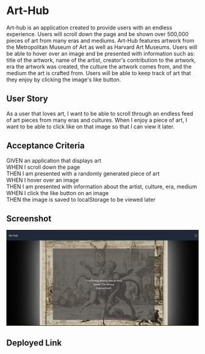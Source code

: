 # Art-Hub
Art-hub is an application created to provide users with an endless experience. Users will scroll down the page and be shown over 500,000 pieces of art from many eras and mediums. Art-Hub features artwork from the Metropolitan Museum of Art as well as Harvard Art Museums. Users will be able to hover over an image and be presented with information such as: title of the artwork, name of the artist, creator's contribution to the artwork, era the artwork was created, the culture the artwork comes from, and the medium the art is crafted from. Users will be able to keep track of art that they enjoy by clicking the image's like button.


## User Story
As a user that loves art, I want to be able to scroll through an endless feed of art pieces from many eras and cultures. When I enjoy a piece of art, I want to be able to click like on that image so that I can view it later. 


## Acceptance Criteria
GIVEN an application that displays art
<br>
WHEN I scroll down the page
<br>
THEN I am presented with a randomly generated piece of art
<br>
WHEN I hover over an image
<br>
THEN I am presented with information about the artist, culture, era, medium
<br>
WHEN I click the like button on an image
<br>
THEN the image is saved to localStorage to be viewed later 


## Screenshot
<img src="assets\art-hub-screenshot.jpg" alt="An image of the world famous Art-Hub." />


## Deployed Link
